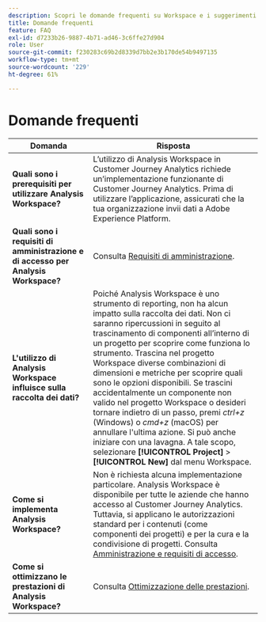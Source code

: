 ```yaml
---
description: Scopri le domande frequenti su Workspace e i suggerimenti per la risoluzione dei problemi.
title: Domande frequenti
feature: FAQ
exl-id: d7233b26-9887-4b71-ad46-3c6ffe27d904
role: User
source-git-commit: f230283c69b2d8339d7bb2e3b170de54b9497135
workflow-type: tm+mt
source-wordcount: '229'
ht-degree: 61%

---
```


# Domande frequenti

| Domanda | Risposta |
|--- |--- |
| **Quali sono i prerequisiti per utilizzare Analysis Workspace?** | L’utilizzo di Analysis Workspace in Customer Journey Analytics richiede un’implementazione funzionante di Customer Journey Analytics. Prima di utilizzare l’applicazione, assicurati che la tua organizzazione invii dati a Adobe Experience Platform. |
| **Quali sono i requisiti di amministrazione e di accesso per Analysis Workspace?** | Consulta [Requisiti di amministrazione](/help/analysis-workspace/workspace-faq/frequently-asked-questions-analysis-workspace.md). |
| **L&#39;utilizzo di Analysis Workspace influisce sulla raccolta dei dati?** | Poiché Analysis Workspace è uno strumento di reporting, non ha alcun impatto sulla raccolta dei dati. Non ci saranno ripercussioni in seguito al trascinamento di componenti all’interno di un progetto per scoprire come funziona lo strumento. Trascina nel progetto Workspace diverse combinazioni di dimensioni e metriche per scoprire quali sono le opzioni disponibili. Se trascini accidentalmente un componente non valido nel progetto Workspace o desideri tornare indietro di un passo, premi *ctrl+z* (Windows) o *cmd+z* (macOS) per annullare l&#39;ultima azione. Si può anche iniziare con una lavagna. A tale scopo, selezionare **[!UICONTROL Project]** > **[!UICONTROL New]** dal menu Workspace. |
| **Come si implementa Analysis Workspace?** | Non è richiesta alcuna implementazione particolare. Analysis Workspace è disponibile per tutte le aziende che hanno accesso al Customer Journey Analytics. Tuttavia, si applicano le autorizzazioni standard per i contenuti (come componenti dei progetti) e per la cura e la condivisione di progetti. Consulta [Amministrazione e requisiti di accesso](/help/analysis-workspace/workspace-faq/frequently-asked-questions-analysis-workspace.md). |
| **Come si ottimizzano le prestazioni di Analysis Workspace?** | Consulta [Ottimizzazione delle prestazioni](/help/technotes/optimizing-performance.md). |
